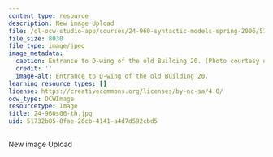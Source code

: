 ```yaml
---
content_type: resource
description: New image Upload
file: /ol-ocw-studio-app/courses/24-960-syntactic-models-spring-2006/51732b858fae26cb4141a4d7d592cbd5_24-960s06-th.jpg
file_size: 8030
file_type: image/jpeg
image_metadata:
  caption: Entrance to D-wing of the old Building 20. (Photo courtesy of John F. Cook.)
  credit: ''
  image-alt: Entrance to D-wing of the old Building 20.
learning_resource_types: []
license: https://creativecommons.org/licenses/by-nc-sa/4.0/
ocw_type: OCWImage
resourcetype: Image
title: 24-960s06-th.jpg
uid: 51732b85-8fae-26cb-4141-a4d7d592cbd5
---
```

New image Upload